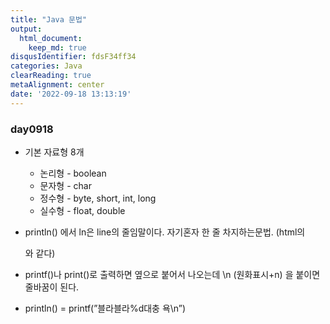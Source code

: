 ```yaml
---
title: "Java 문법"
output:
  html_document:
    keep_md: true
disqusIdentifier: fdsF34ff34
categories: Java
clearReading: true
metaAlignment: center
date: '2022-09-18 13:13:19'
---
```



### day0918
<!-- excerpt -->

- 기본 자료형 8개
    - 논리형 - boolean
    - 문자형 - char
    - 정수형 - byte, short, int, long
    - 실수형 - float, double

- println() 에서 ln은 line의 줄임말이다. 자기혼자 한 줄 차지하는문법. (html의 <div>와 같다)
- printf()나 print()로 출력하면 옆으로 붙어서 나오는데 \n (원화표시+n) 을 붙이면 줄바꿈이 된다.
- println() = printf(”블라블라%d대충 욕\n”)